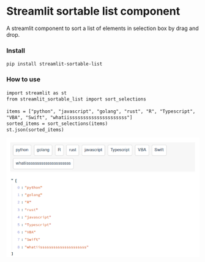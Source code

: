 # Streamlit sortable list component

A streamlit component to sort a list of elements in selection box by drag and drop.

### Install 

```
pip install streamlit-sortable-list
```

### How to use

```
import streamlit as st
from streamlit_sortable_list import sort_selections 

items = ["python", "javascript", "golang", "rust", "R", "Typescript", "VBA", "Swift", "whatiisssssssssssssssssssss"]
sorted_items = sort_selections(items)
st.json(sorted_items)
```

![example](example.png)



